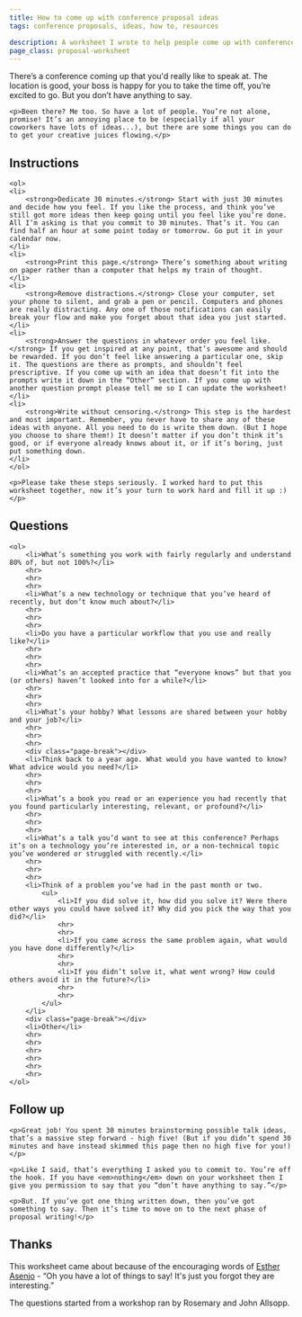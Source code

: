```yaml
---
title: How to come up with conference proposal ideas
tags: conference proposals, ideas, how to, resources

description: A worksheet I wrote to help people come up with conference proposal ideas.
page_class: proposal-worksheet
---
```


<div class="hide-print">
    <p>There’s a conference coming up that you'd really like to speak at. The location is good, your boss is happy for you to take the time off, you’re excited to go. But you don’t have anything to say.</p>

    <p>Been there? Me too. So have a lot of people. You’re not alone, promise! It’s an annoying place to be (especially if all your coworkers have lots of ideas...), but there are some things you can do to get your creative juices flowing.</p>
</div>

<div class="worksheet-instructions">
    <h2>Instructions</h2>

    <ol>
    <li>
        <strong>Dedicate 30 minutes.</strong> Start with just 30 minutes and decide how you feel. If you like the process, and think you’ve still got more ideas then keep going until you feel like you’re done. All I’m asking is that you commit to 30 minutes. That’s it. You can find half an hour at some point today or tomorrow. Go put it in your calendar now.
    </li>
    <li>
        <strong>Print this page.</strong> There’s something about writing on paper rather than a computer that helps my train of thought.
    </li>
    <li>
        <strong>Remove distractions.</strong> Close your computer, set your phone to silent, and grab a pen or pencil. Computers and phones are really distracting. Any one of those notifications can easily break your flow and make you forget about that idea you just started.
    </li>
    <li>
        <strong>Answer the questions in whatever order you feel like.</strong> If you get inspired at any point, that’s awesome and should be rewarded. If you don’t feel like answering a particular one, skip it. The questions are there as prompts, and shouldn’t feel prescriptive. If you come up with an idea that doesn’t fit into the prompts write it down in the “Other” section. If you come up with another question prompt please tell me so I can update the worksheet!
    </li>
    <li>
        <strong>Write without censoring.</strong> This step is the hardest and most important. Remember, you never have to share any of these ideas with anyone. All you need to do is write them down. (But I hope you choose to share them!) It doesn’t matter if you don’t think it’s good, or if everyone already knows about it, or if it’s boring, just put something down.
    </li>
    </ol>

    <p>Please take these steps seriously. I worked hard to put this worksheet together, now it’s your turn to work hard and fill it up :)</p>
</div>

<div class="page-break"></div>

<div class="worksheet-questions">
    <h2>Questions</h2>

    <ol>
        <li>What’s something you work with fairly regularly and understand 80% of, but not 100%?</li>
        <hr>
        <hr>
        <hr>
        <li>What’s a new technology or technique that you’ve heard of recently, but don’t know much about?</li>
        <hr>
        <hr>
        <hr>
        <li>Do you have a particular workflow that you use and really like?</li>
        <hr>
        <hr>
        <hr>
        <li>What’s an accepted practice that “everyone knows” but that you (or others) haven’t looked into for a while?</li>
        <hr>
        <hr>
        <hr>
        <li>What’s your hobby? What lessons are shared between your hobby and your job?</li>
        <hr>
        <hr>
        <hr>
        <div class="page-break"></div>
        <li>Think back to a year ago. What would you have wanted to know? What advice would you need?</li>
        <hr>
        <hr>
        <hr>
        <li>What’s a book you read or an experience you had recently that you found particularly interesting, relevant, or profound?</li>
        <hr>
        <hr>
        <hr>
        <li>What’s a talk you’d want to see at this conference? Perhaps it’s on a technology you’re interested in, or a non-technical topic you’ve wondered or struggled with recently.</li>
        <hr>
        <hr>
        <hr>
        <li>Think of a problem you’ve had in the past month or two.
            <ul>
                <li>If you did solve it, how did you solve it? Were there other ways you could have solved it? Why did you pick the way that you did?</li>
                <hr>
                <hr>
                <li>If you came across the same problem again, what would you have done differently?</li>
                <hr>
                <hr>
                <li>If you didn’t solve it, what went wrong? How could others avoid it in the future?</li>
                <hr>
                <hr>
            </ul>
        </li>
        <div class="page-break"></div>
        <li>Other</li>
        <hr>
        <hr>
        <hr>
        <hr>
        <hr>
        <hr>
    </ol>
</div>

<div class="follow-up">
    <h2>Follow up</h2>

    <p>Great job! You spent 30 minutes brainstorming possible talk ideas, that’s a massive step forward - high five! (But if you didn’t spend 30 minutes and have instead skimmed this page then no high five for you!)</p>

    <p>Like I said, that’s everything I asked you to commit to. You’re off the hook. If you have <em>nothing</em> down on your worksheet then I give you permission to say that you “don’t have anything to say.”</p>

    <p>But. If you’ve got one thing written down, then you’ve got something to say. Then it’s time to move on to the next phase of proposal writing!</p>
</div>

<div class="hide-print">
  <h2>Thanks</h2>

  <p>This worksheet came about because of the encouraging words of <a href="https://twitter.com/Sthreo">Esther Asenjo</a> - “Oh you have a lot of things to say! It's just you forgot they are interesting.”</p>

  <p>The questions started from a workshop ran by Rosemary and John Allsopp.</p>
</div>